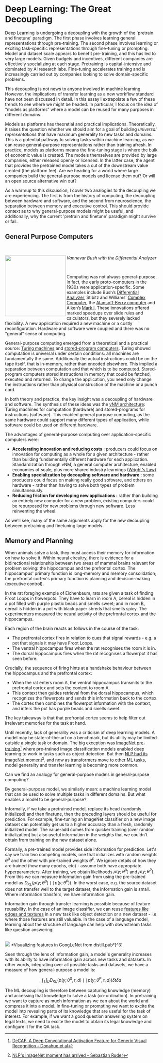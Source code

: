 # Deep Learning: The Great Decoupling

Deep Learning is undergoing a decoupling with the growth of the 'pretrain and finetune' paradigm. The first phase involves learning general representations through pre-training. The second phase involves learning or exciting task-specific representations through fine-tuning or prompting. Model and dataset scale appears to benefit pre-training, and this has led to very large models. Given budgets and incentives, different companies are effectively specializing at each stage. Pretraining is capital-intensive and dominated by AI research labs. Fine-tuning accelerates training and is increasingly carried out by companies looking to solve domain-specific problems.

This decoupling is not news to anyone involved in machine learning. However, the implications of transfer learning as a new workflow standard have not been discussed in detail. In this essay I extrapolate a few of these trends to see where we might be headed. In particular, I focus on the idea of “models as platforms” where a model can be reused for many purposes in different domains. 

Models as platforms has theoretial and practical implications. Theoretically, it raises the question whether we should aim for a goal of building *universal representations* that have maximum generality to new tasks and domains. This is a potential pathway to solving tasks within machine learning, as we can reuse general-purpose representations rather than training afresh. In practice, models as platforms means the fine-tuning stage is where the bulk of economic value is created. The models themselves are provided by large companies, either released openly or licensed. In the latter case, the agent that provides the pretrained model takes a cut of the downstream value created (the platform fee). Are we heading for a world where large companies build the general-purpose models and license them out? Or will an open source alternative win out?  

As a warmup to this discussion, I cover two analogies to the decoupling we are experiencing. The first is from the history of computing, the decoupling between hardware and software, and the second from neuroscience, the separation between memory and executive control. This should provide context as to why general-purpose models might be useful, and additionally, why the current 'pretrain and finetune' paradigm might survive or fail.

## General Purpose Computers

<br />

<img align="left" src="https://rjt1990.github.io/images/differentialanalyzer.jpeg" width=200></p>
*Vannevar Bush with the Differential Analyzer*

<br />

Computing was not always general-purpose. In fact, the early proto-computers in the 1930s were application-specific. Some examples include Bush’s [Differential Analyzer](https://en.wikipedia.org/wiki/Differential_analyser), Stibitz and Williams’ [Complex Computer](https://en.wikipedia.org/wiki/George_Stibitz#Computer), the [Atansoff-Berry computer](https://en.wikipedia.org/wiki/Atanasoff%E2%80%93Berry_computer) and Aiken’s [Mark I](https://en.wikipedia.org/wiki/Harvard_Mark_I). These innovations offered marked speedups over slide rules and calculators, but they severely lacked flexibility. A new application required a new machine or a costly reconfiguration. Hardware and software were coupled and there was no "general" sense of computing.

General-purpose computing emerged from a theoretical and a practical source: [Turing machines](https://en.wikipedia.org/wiki/Universal_Turing_machine) and [stored-program computers](https://en.wikipedia.org/wiki/Stored-program_computer). Turing showed computation is universal under certain conditions: all machines are fundamentally the same. Additionally the actual instructions could be on the tape itself, that is in-memory, rather than encoded elsewhere. This implied a separation between computation and that which is to be computed. Stored-program computers stored instructions in memory that could be fetched, executed and returned. To change the application, you need only change the instructions rather than physical construction of the machine or a punch card.

In both theory and practice, the key insight was a decoupling of hardware and software. The synthesis of these ideas was the [vNM architecture](https://en.wikipedia.org/wiki/Von_Neumann_architecture): Turing machines for computation (hardware) and stored-programs for instructions (software). This enabled general purpose computing, as the same hardware could support many different types of application, while software could be used on different hardware.

The advantages of general-purpose computing over application-specific computers were:

- **Accelerating innovation and reducing costs** : producers could focus on innovation for computing as a whole for a given architecture - rather than building fundamentally different hardware for each application. Standardization through vNM, a general computer architecture, enabled economies of scale, plus more shared industry learnings ([Wright's Law](https://en.wikipedia.org/wiki/Experience_curve_effects)).
- **Enabling specialization by decoupling software and hardware** : some producers could focus on making really good software, and others on hardware - rather than having to solve both types of problem simultaneously.
- **Reducing friction for developing new applications** : rather than building an entirely new computer for a new problem, existing computers could be repurposed for new problems through new software. Less reinventing the wheel.

As we'll see, many of the same arguments apply for the new decoupling between pretraining and finetuning large models.

## Memory and Planning

When animals solve a task, they must access their memory for information on how to solve it. Within neural circuitry, there is evidence for a bidirectional relationship between two areas of mammal brains relevant for problem solving: the hippocampus and the prefrontal cortex. The hippocampus' primary function is long-memory and memory consolidation; the prefrontal cortex's primary function is planning and decision-making (executive control).

In the rat foraging example of Eichenbaum, rats are given a task of finding Froot Loops in flowerpots. They have to learn in room A, cereal is hidden in a pot filled with purple plastic beads and smells sweet; and in room B, cereal is hidden in a pot with black paper shreds that smells spicy. The experimenters measured the neural activity of the prefrontal cortex and the hippocampus.

Each region of the brain reacts as follows in the course of the task:

- The prefrontal cortex fires in relation to cues that signal rewards - e.g. a pot that signals it may have Froot Loops.
- The ventral hippocampus fires when the rat recognises the room it is in.
- The dorsal hippocampus fires when the rat recognises a flowerpot it has seen before.

Crucially, the sequence of firing hints at a handshake behaviour between the hippocampus and the prefrontal cortex:

- When the rat enters room A, the ventral hippocampus transmits to the prefrontal cortex and sets the context to room A.
- This context then guides retrieval from the dorsal hippocampus, which recognizes the flowerpots and sends this information back to the cortex.
- The cortex then combines the flowerpot information with the context, and infers the pot has purple beads and smells sweet.

The key takeaway is that that prefrontal cortex seems to help filter out irrelevant memories for the task at hand.

Until recently, lack of generality was a criticism of deep learning models. A model may be state-of-the-art on a benchmark, but its utility may be limited outside a single task or domain. The big exception was [ImageNet pre-training](https://arxiv.org/abs/1310.1531)[^1] where pre-trained image classification models enabled deep learning to work in tasks such as object detection. But then [NLP had its ImageNet moment](https://ruder.io/nlp-imagenet/)[^2], and now as [transformers move to other ML tasks](https://paperswithcode.com/newsletter/3/), model generality and transfer learning is becoming more common.

[^1]: [DeCAF: A Deep Convolutional Activation Feature for Generic Visual Recognition - Donahue et al](https://arxiv.org/abs/1310.1531)
[^2]: [NLP's ImageNet moment has arrived - Sebastian Ruder](https://ruder.io/nlp-imagenet/)

Can we find an analogy for general-purpose models in general-purpose computing? 

By general-purpose model, we similarly mean: a machine learning model that can be used to solve multiple tasks in different domains. But what enables a model to be general-purpose? 

Informally, if we take a pretrained model, replace its head (randomly initialized) and then finetune, then the preceding layers should be useful for prediction. For example, fine-tuning an ImageNet classifier on a new image dataset can potentially get us to a higher accuracy than a fresh, randomly initialized model. The value-add comes from quicker training (over random initialization) but also useful information in the weights that we couldn't obtain from training on the new dataset alone. 

Formally, a pre-trained model provides side information for prediction. Let's say we train two competing models, one that initializes with random weights $\theta^{0}$ and the other with pre-trained weights $\theta^{P}$. We ignore details of how they are trained (how many epochs, etc) - assume both have appropriate hyperparameters. After training, we obtain likelihoods $p\left(y; \theta^{0}\right)$ and $p\left(y; \theta^{P}\right)$. From this we can measure information gain from using the pre-trained model as $D_{KL}\left(p\left(y; \theta^{0}\right) \mid\mid  p\left(y; \theta^{P}\right)\right)$. In the worst case, e.g. the source dataset does not transfer well to the target dataset, the information gain is small. Where information transfers, we have information gain.

Information gain through transfer learning is possible because of feature reusability. In the case of an image classifier, we can reuse [features like edges and textures](https://distill.pub/2017/feature-visualization/) in a new task like object detection or a new dataset - i.e. where those features are still valuable. In the case of a language model, learning about the structure of language can help with downstream tasks like question answering.

<br />

<img src="https://rjt1990.github.io/images/visualization.png">
*Visualizing features in GoogLeNet from distill.pub*[^3]

<br />

[^3]: [Feature Visualization - distill.pub](https://distill.pub/2017/feature-visualization/)

Seen through the lens of information gain, a model's generality increases with its ability to have information gain across new tasks and datasets. In other words, integrating over all possible tasks and datasets, we have a measure of how general-purpose a model is:

$$ \int_{T}\int_{D} D_{KL}\left(p\left(y; \theta^{0}, t, d\right) \mid\mid  p\left(y; \theta^{P}, t, d\right)\right) \delta{t}\delta{d} $$

The ML decoupling is therefore between capturing knowledge (memory) and accessing that knowledge to solve a task (co-ordination). In pretraining we want to capture as much information as we can about the world and compress it into a model. In fine-tuning or prompting we want to excite the model into revealing parts of its knowledge that are useful for the task of interest. For example, if we want a good question answering system on legal texts, we need to excite the model to obtain its legal knowledge and configure it for the QA task.

